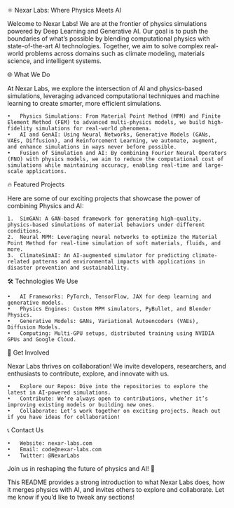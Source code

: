 ⚛️ Nexar Labs: Where Physics Meets AI

Welcome to Nexar Labs! We are at the frontier of physics simulations powered by Deep Learning and Generative AI. Our goal is to push the boundaries of what’s possible by blending computational physics with state-of-the-art AI technologies. Together, we aim to solve complex real-world problems across domains such as climate modeling, materials science, and intelligent systems.

🌐 What We Do

At Nexar Labs, we explore the intersection of AI and physics-based simulations, leveraging advanced computational techniques and machine learning to create smarter, more efficient simulations.

	•	Physics Simulations: From Material Point Method (MPM) and Finite Element Method (FEM) to advanced multi-physics models, we build high-fidelity simulations for real-world phenomena.
	•	AI and GenAI: Using Neural Networks, Generative Models (GANs, VAEs, Diffusion), and Reinforcement Learning, we automate, augment, and enhance simulations in ways never before possible.
	•	Fusion of Simulation and AI: By combining Fourier Neural Operators (FNO) with physics models, we aim to reduce the computational cost of simulations while maintaining accuracy, enabling real-time and large-scale applications.

🔥 Featured Projects

Here are some of our exciting projects that showcase the power of combining Physics and AI:

	1.	SimGAN: A GAN-based framework for generating high-quality, physics-based simulations of material behaviors under different conditions.
	2.	Neural MPM: Leveraging neural networks to optimize the Material Point Method for real-time simulation of soft materials, fluids, and more.
	3.	ClimateSimAI: An AI-augmented simulator for predicting climate-related patterns and environmental impacts with applications in disaster prevention and sustainability.

🛠️ Technologies We Use

	•	AI Frameworks: PyTorch, TensorFlow, JAX for deep learning and generative models.
	•	Physics Engines: Custom MPM simulators, PyBullet, and Blender Physics.
	•	Generative Models: GANs, Variational Autoencoders (VAEs), Diffusion Models.
	•	Computing: Multi-GPU setups, distributed training using NVIDIA GPUs and Google Cloud.

📢 Get Involved

Nexar Labs thrives on collaboration! We invite developers, researchers, and enthusiasts to contribute, explore, and innovate with us.

	•	Explore our Repos: Dive into the repositories to explore the latest in AI-powered simulations.
	•	Contribute: We’re always open to contributions, whether it’s improving existing models or building new ones.
	•	Collaborate: Let’s work together on exciting projects. Reach out if you have ideas for collaboration!

📞 Contact Us

	•	Website: nexar-labs.com
	•	Email: code@nexar-labs.com
	•	Twitter: @NexarLabs

Join us in reshaping the future of physics and AI! 🚀

This README provides a strong introduction to what Nexar Labs does, how it merges physics with AI, and invites others to explore and collaborate. Let me know if you’d like to tweak any sections!
